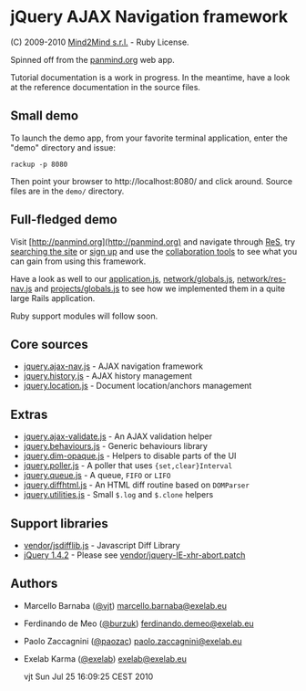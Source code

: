 jQuery AJAX Navigation framework
================================

(C) 2009-2010 [Mind2Mind s.r.l.](http://mind2mind.is) - Ruby License.

Spinned off from the [panmind.org](http://panmind.org) web app.

Tutorial documentation is a work in progress. In the
meantime, have a look at the reference documentation
in the source files.

Small demo
----------

To launch the demo app, from your favorite terminal application,
enter the "demo" directory and issue:

    rackup -p 8080

Then point your browser to http://localhost:8080/ and click around.
Source files are in the `demo/` directory.

Full-fledged demo
-----------------

Visit [http://panmind.org](http://panmind.org) and navigate through [ReS](http://panmind.org/search/res),
try [searching the site](http://panmind.org/search) or [sign up](http://panmind.org/signup) and use the
[collaboration tools](http://panmind.org/tour/collaborate) to see what you can gain from using this framework.

Have a look as well to our
[application.js](http://panmind.org/javascripts/application.js),
[network/globals.js](http://panmind.org/javascripts/network/globals.js),
[network/res-nav.js](http://panmind.org/javascripts/network/res-nav.js) and
[projects/globals.js](http://panmind.org/javascripts/projects/globals.js) to
see how we implemented them in a quite large Rails application.

Ruby support modules will follow soon.

Core sources
------------

  * [jquery.ajax-nav.js](blob/master/jquery.ajax-nav.js) - AJAX navigation framework
  * [jquery.history.js](blob/master/jquery.history.js)   - AJAX history management
  * [jquery.location.js](blob/master/jquery.location.js) - Document location/anchors management

Extras
------

  * [jquery.ajax-validate.js](blob/master/jquery.ajax-validate.js) - An AJAX validation helper
  * [jquery.behaviours.js](blob/master/jquery.behaviours.js)       - Generic behaviours library
  * [jquery.dim-opaque.js](blob/master/jquery.dim-opaque.js)       - Helpers to disable parts of the UI
  * [jquery.poller.js](blob/master/jquery.poller.js)               - A poller that uses `{set,clear}Interval`
  * [jquery.queue.js](blob/master/jquery.queue.js)                 - A queue, `FIFO` or `LIFO`
  * [jquery.diffhtml.js](blob/master/jquery.diffhtml.js)           - An HTML diff routine based on `DOMParser`
  * [jquery.utilities.js](blob/master/jquery.utilities.js)         - Small `$.log` and `$.clone` helpers

Support libraries
-----------------

  * [vendor/jsdifflib.js](blob/master/vendor/jsdifflib.js) - Javascript Diff Library
  * [jQuery 1.4.2](http://jquery.com)                      - Please see [vendor/jquery-IE-xhr-abort.patch](blob/master/vendor/jquery-IE-xhr-abort.patch)

Authors
-------

  * Marcello Barnaba  ([@vjt](http://twitter.com/vjt))       <marcello.barnaba@exelab.eu>
  * Ferdinando de Meo ([@burzuk](http://twitter.com/burzuk)) <ferdinando.demeo@exelab.eu>
  * Paolo Zaccagnini  ([@paozac](http://twitter.com/paozac)) <paolo.zaccagnini@exelab.eu>
  * Exelab Karma      ([@exelab](http://twitter.com/exelab)) <exelab@exelab.eu>

    vjt  Sun Jul 25 16:09:25 CEST 2010

